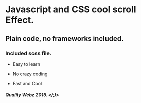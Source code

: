 # Javascript and CSS cool scroll Effect.
## Plain code, no frameworks included.
### Included scss file.

  * Easy to learn

  * No crazy coding

  * Fast and Cool

##### Quality Webz 2015. </;)>
